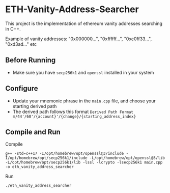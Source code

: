 # ETH-Vanity-Address-Searcher

This project is the implementation of ethereum vanity addresses searching in C++.

Example of vanity addresses: "0x000000...", "0xffffff...", "0xc0ff33...", "0xd3ad..." etc

## Before Running

- Make sure you have `secp256k1` and `openssl` installed in your system

## Configure

- Update your mnemonic phrase in the `main.cpp` file, and choose your starting derived path
- The derived path follows this format `Derived Path Format m/44'/60'/{account}'/{change}/{starting_address_index}`

## Compile and Run

Compile

```shell
g++ -std=c++17 -I/opt/homebrew/opt/openssl@3/include -I/opt/homebrew/opt/secp256k1/include -L/opt/homebrew/opt/openssl@3/lib -L/opt/homebrew/opt/secp256k1/lib -lssl -lcrypto -lsecp256k1 main.cpp -o eth_vanity_address_searcher
```

Run

```shell
./eth_vanity_address_searcher
```
